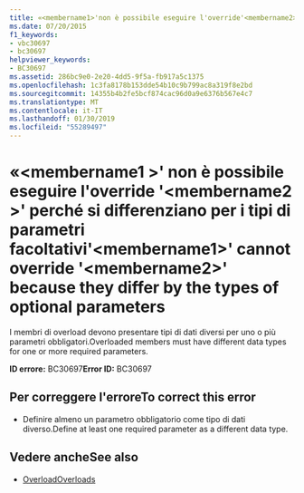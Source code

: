 ```yaml
---
title: «<membername1>'non è possibile eseguire l'override'<membername2>' perché si differenziano per i tipi di parametri facoltativi
ms.date: 07/20/2015
f1_keywords:
- vbc30697
- bc30697
helpviewer_keywords:
- BC30697
ms.assetid: 286bc9e0-2e20-4dd5-9f5a-fb917a5c1375
ms.openlocfilehash: 1c3fa8178b153dde54b10c9b799ac8a319f8e2bd
ms.sourcegitcommit: 14355b4b2fe5bcf874cac96d0a9e6376b567e4c7
ms.translationtype: MT
ms.contentlocale: it-IT
ms.lasthandoff: 01/30/2019
ms.locfileid: "55289497"
---
```

# <a name="membername1-cannot-override-membername2-because-they-differ-by-the-types-of-optional-parameters"></a><span data-ttu-id="5559c-102">«\<membername1 >' non è possibile eseguire l'override '\<membername2 >' perché si differenziano per i tipi di parametri facoltativi</span><span class="sxs-lookup"><span data-stu-id="5559c-102">'\<membername1>' cannot override '\<membername2>' because they differ by the types of optional parameters</span></span>
<span data-ttu-id="5559c-103">I membri di overload devono presentare tipi di dati diversi per uno o più parametri obbligatori.</span><span class="sxs-lookup"><span data-stu-id="5559c-103">Overloaded members must have different data types for one or more required parameters.</span></span>  
  
 <span data-ttu-id="5559c-104">**ID errore:** BC30697</span><span class="sxs-lookup"><span data-stu-id="5559c-104">**Error ID:** BC30697</span></span>  
  
## <a name="to-correct-this-error"></a><span data-ttu-id="5559c-105">Per correggere l'errore</span><span class="sxs-lookup"><span data-stu-id="5559c-105">To correct this error</span></span>  
  
-   <span data-ttu-id="5559c-106">Definire almeno un parametro obbligatorio come tipo di dati diverso.</span><span class="sxs-lookup"><span data-stu-id="5559c-106">Define at least one required parameter as a different data type.</span></span>  
  
## <a name="see-also"></a><span data-ttu-id="5559c-107">Vedere anche</span><span class="sxs-lookup"><span data-stu-id="5559c-107">See also</span></span>
- [<span data-ttu-id="5559c-108">Overload</span><span class="sxs-lookup"><span data-stu-id="5559c-108">Overloads</span></span>](../../visual-basic/language-reference/modifiers/overloads.md)
